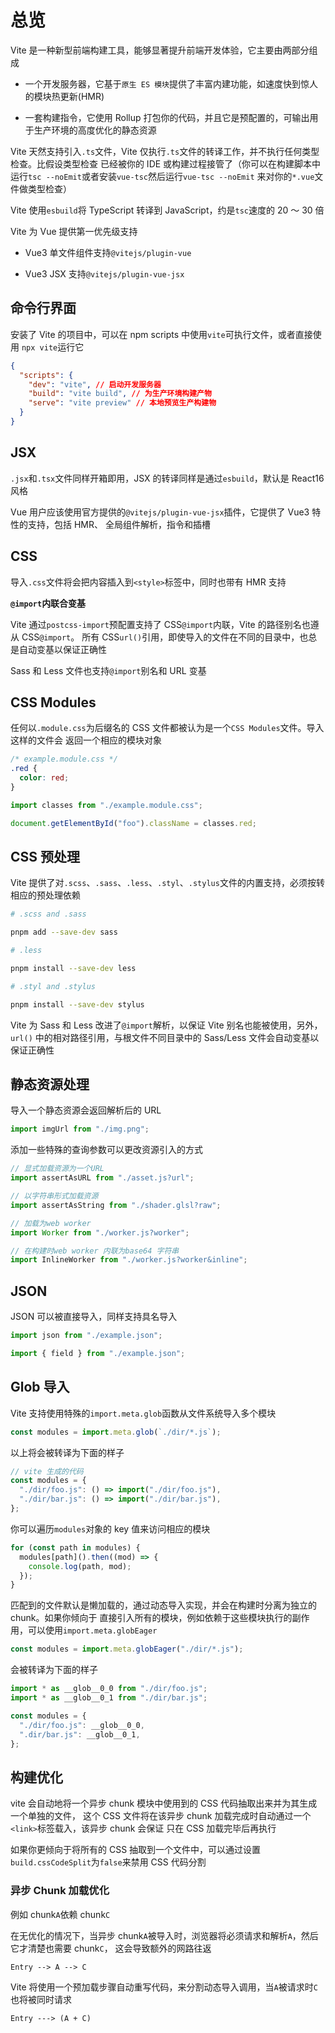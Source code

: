 # 总览

Vite 是一种新型前端构建工具，能够显著提升前端开发体验，它主要由两部分组成

- 一个开发服务器，它基于`原生 ES 模块`提供了丰富内建功能，如速度快到惊人的模块热更新(HMR)

- 一套构建指令，它使用 Rollup 打包你的代码，并且它是预配置的，可输出用于生产环境的高度优化的静态资源

Vite 天然支持引入`.ts`文件，Vite 仅执行`.ts`文件的转译工作，并不执行任何类型检查。比假设类型检查
已经被你的 IDE 或构建过程接管了（你可以在构建脚本中运行`tsc --noEmit`或者安装`vue-tsc`然后运行`vue-tsc --noEmit`
来对你的`*.vue`文件做类型检查）

Vite 使用`esbuild`将 TypeScript 转译到 JavaScript，约是`tsc`速度的 20 ～ 30 倍

Vite 为 Vue 提供第一优先级支持

- Vue3 单文件组件支持`@vitejs/plugin-vue`

- Vue3 JSX 支持`@vitejs/plugin-vue-jsx`

## 命令行界面

安装了 Vite 的项目中，可以在 npm scripts 中使用`vite`可执行文件，或者直接使用
`npx vite`运行它

```json
{
  "scripts": {
    "dev": "vite", // 启动开发服务器
    "build": "vite build", // 为生产环境构建产物
    "serve": "vite preview" // 本地预览生产构建物
  }
}
```

## JSX

`.jsx`和`.tsx`文件同样开箱即用，JSX 的转译同样是通过`esbuild`，默认是 React16 风格

Vue 用户应该使用官方提供的`@vitejs/plugin-vue-jsx`插件，它提供了 Vue3 特性的支持，包括 HMR、
全局组件解析，指令和插槽

## CSS

导入`.css`文件将会把内容插入到`<style>`标签中，同时也带有 HMR 支持

**`@import`内联合变基**

Vite 通过`postcss-import`预配置支持了 CSS`@import`内联，Vite 的路径别名也遵从 CSS`@import`。
所有 CSS`url()`引用，即使导入的文件在不同的目录中，也总是自动变基以保证正确性

Sass 和 Less 文件也支持`@import`别名和 URL 变基

## CSS Modules

任何以`.module.css`为后缀名的 CSS 文件都被认为是一个`CSS Modules`文件。导入这样的文件会
返回一个相应的模块对象

```css
/* example.module.css */
.red {
  color: red;
}
```

```js
import classes from "./example.module.css";

document.getElementById("foo").className = classes.red;
```

## CSS 预处理

Vite 提供了对`.scss`、`.sass`、`.less`、`.styl`、`.stylus`文件的内置支持，必须按转相应的预处理依赖

```bash
# .scss and .sass

pnpm add --save-dev sass

# .less

pnpm install --save-dev less

# .styl and .stylus

pnpm install --save-dev stylus
```

Vite 为 Sass 和 Less 改进了`@import`解析，以保证 Vite 别名也能被使用，另外，`url()`
中的相对路径引用，与根文件不同目录中的 Sass/Less 文件会自动变基以保证正确性

## 静态资源处理

导入一个静态资源会返回解析后的 URL

```js
import imgUrl from "./img.png";
```

添加一些特殊的查询参数可以更改资源引入的方式

```js
// 显式加载资源为一个URL
import assertAsURL from "./asset.js?url";

// 以字符串形式加载资源
import assertAsString from "./shader.glsl?raw";

// 加载为web worker
import Worker from "./worker.js?worker";

// 在构建时web worker 内联为base64 字符串
import InlineWorker from "./worker.js?worker&inline";
```

## JSON

JSON 可以被直接导入，同样支持具名导入

```js
import json from "./example.json";

import { field } from "./example.json";
```

## Glob 导入

Vite 支持使用特殊的`import.meta.glob`函数从文件系统导入多个模块

```js
const modules = import.meta.glob(`./dir/*.js`);
```

以上将会被转译为下面的样子

```js
// vite 生成的代码
const modules = {
  "./dir/foo.js": () => import("./dir/foo.js"),
  "./dir/bar.js": () => import("./dir/bar.js"),
};
```

你可以遍历`modules`对象的 key 值来访问相应的模块

```js
for (const path in modules) {
  modules[path]().then((mod) => {
    console.log(path, mod);
  });
}
```

匹配到的文件默认是懒加载的，通过动态导入实现，并会在构建时分离为独立的 chunk。如果你倾向于
直接引入所有的模块，例如依赖于这些模块执行的副作用，可以使用`import.meta.globEager`

```js
const modules = import.meta.globEager("./dir/*.js");
```

会被转译为下面的样子

```js
import * as __glob__0_0 from "./dir/foo.js";
import * as __glob__0_1 from "./dir/bar.js";

const modules = {
  "./dir/foo.js": __glob__0_0,
  ".dir/bar.js": __glob__0_1,
};
```

## 构建优化

vite 会自动地将一个异步 chunk 模块中使用到的 CSS 代码抽取出来并为其生成一个单独的文件，
这个 CSS 文件将在该异步 chunk 加载完成时自动通过一个`<link>`标签载入，该异步 chunk 会保证
只在 CSS 加载完毕后再执行

如果你更倾向于将所有的 CSS 抽取到一个文件中，可以通过设置`build.cssCodeSplit`为`false`来禁用 CSS 代码分割

### 异步 Chunk 加载优化

例如 chunk`A`依赖 chunk`C`

在无优化的情况下，当异步 chunk`A`被导入时，浏览器将必须请求和解析`A`，然后它才清楚也需要 chunk`C`，
这会导致额外的网路往返

```
Entry --> A --> C
```

Vite 将使用一个预加载步骤自动重写代码，来分割动态导入调用，当`A`被请求时`C`也将被同时请求

```
Entry ---> (A + C)
```
